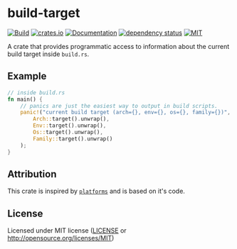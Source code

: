 # build-target

[![Build](https://github.com/OpenByteDev/build-target/actions/workflows/rust.yml/badge.svg)](https://github.com/OpenByteDev/build-target/actions/workflows/rust.yml)
[![crates.io](https://img.shields.io/crates/v/build-target.svg)](https://crates.io/crates/build-target)
[![Documentation](https://docs.rs/build-target/badge.svg)](https://docs.rs/build-target)
[![dependency status](https://deps.rs/repo/github/openbytedev/build-target/status.svg)](https://deps.rs/repo/github/openbytedev/build-target)
[![MIT](https://img.shields.io/crates/l/build-target.svg)](https://github.com/OpenByteDev/build-target/blob/master/LICENSE)

A crate that provides programmatic access to information about the current build target inside `build.rs`.

## Example

```rust
// inside build.rs
fn main() {
    // panics are just the easiest way to output in build scripts.
    panic!("current build target (arch={}, env={}, os={}, family={})",
        Arch::target().unwrap(),
        Env::target().unwrap(),
        Os::target().unwrap(),
        Family::target().unwrap()
    );
}
```

## Attribution
This crate is inspired by [`platforms`](https://crates.io/crates/platforms) and is based on it's code.

## License
Licensed under MIT license ([LICENSE](https://github.com/OpenByteDev/build-target/blob/master/LICENSE) or http://opensource.org/licenses/MIT)

